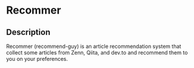 # Recommer

## Description

Recommer (recommend-guy) is an article recommendation system that collect some articles from Zenn, Qiita, and dev.to and recommend them to you on your preferences.
